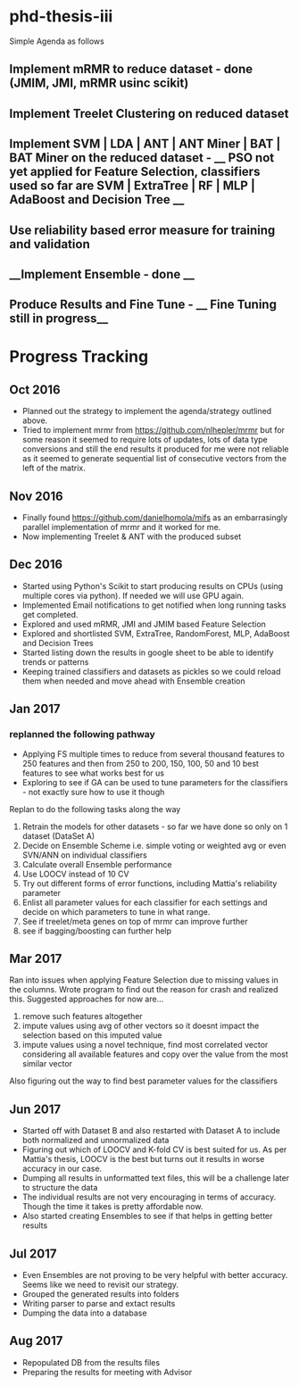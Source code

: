 # phd-thesis-iii
Simple Agenda as follows

## __Implement mRMR to reduce dataset - done (JMIM, JMI, mRMR usinc scikit)__

## Implement Treelet Clustering on reduced dataset

## Implement SVM | LDA | ANT | ANT Miner | BAT | BAT Miner on the reduced dataset - __ PSO not yet applied for Feature Selection, classifiers used so far are SVM | ExtraTree | RF | MLP | AdaBoost and Decision Tree __

## Use reliability based error measure for training and validation 

## __Implement Ensemble - done __

## Produce Results and Fine Tune - __ Fine Tuning still in progress__

# Progress Tracking
## Oct 2016
* Planned out the strategy to implement the agenda/strategy outlined above.
* Tried to implement mrmr from https://github.com/nlhepler/mrmr but for some reason it seemed to require lots of updates, lots of data type conversions and still the end results it produced for me were not reliable as it seemed to generate sequential list of consecutive vectors from the left of the matrix.

## Nov 2016
* Finally found https://github.com/danielhomola/mifs as an embarrasingly parallel implementation of mrmr and it worked for me.
* Now implementing Treelet & ANT with the produced subset

## Dec 2016
* Started using Python's Scikit to start producing results on CPUs (using multiple cores via python). If needed we will use GPU again.
* Implemented Email notifications to get notified when long running tasks get completed.
* Explored and used mRMR, JMI and JMIM based Feature Selection
* Explored and shortlisted SVM, ExtraTree, RandomForest, MLP, AdaBoost and Decision Trees
* Started listing down the results in google sheet to be able to identify trends or patterns
* Keeping trained classifiers and datasets as pickles so we could reload them when needed and move ahead with Ensemble creation

## Jan 2017
### replanned the following pathway
* Applying FS multiple times to reduce from several thousand features to 250 features and then from 250 to 200, 150, 100, 50 and 10 best features to see what works best for us
* Exploring to see if GA can be used to tune parameters for the classifiers - not exactly sure how to use it though

Replan to do the following tasks along the way
1. Retrain the models for other datasets - so far we have done so only on 1 dataset (DataSet A)
2. Decide on Ensemble Scheme i.e. simple voting or weighted avg or even SVN/ANN on individual classifiers
3. Calculate overall Ensemble performance
4. Use LOOCV instead of 10 CV
5. Try out different forms of error functions, including Mattia's reliability parameter
6. Enlist all parameter values for each classifier for each settings and decide on which parameters to tune in what range.
7. See if treelet/meta genes on top of mrmr can improve further
8. see if bagging/boosting can further help

## Mar 2017
Ran into issues when applying Feature Selection due to missing values in the columns. Wrote program to find out the reason for crash and realized this. Suggested approaches for now are...
1) remove such features altogether
2) impute values using avg of other vectors so it doesnt impact the selection based on this imputed value
3) impute values using a novel technique, find most correlated vector considering all available features and copy over the value from the most similar vector

Also figuring out the way to find best parameter values for the classifiers

## Jun 2017
* Started off with Dataset B and also restarted with Dataset A to include both normalized and unnormalized data
* Figuring out which of LOOCV and K-fold CV is best suited for us. As per Mattia's thesis, LOOCV is the best but turns out it results in worse accuracy in our case.
* Dumping all results in unformatted text files, this will be a challenge later to structure the data
* The individual results are not very encouraging in terms of accuracy. Though the time it takes is pretty affordable now.
* Also started creating Ensembles to see if that helps in getting better results

## Jul 2017
* Even Ensembles are not proving to be very helpful with better accuracy. Seems like we need to revisit our strategy.
* Grouped the generated results into folders
* Writing parser to parse and extact results
* Dumping the data into a database

## Aug 2017
* Repopulated DB from the results files
* Preparing the results for meeting with Advisor
